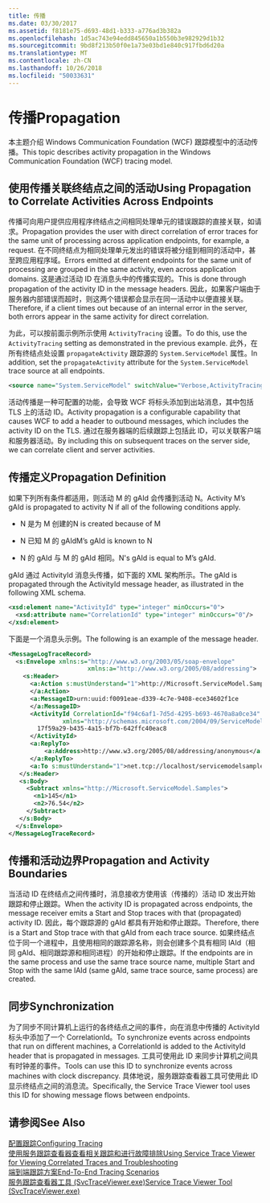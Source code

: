 ```yaml
---
title: 传播
ms.date: 03/30/2017
ms.assetid: f8181e75-d693-48d1-b333-a776ad3b382a
ms.openlocfilehash: 1d5ac743e94edd845650a1b550b3e982929d1b32
ms.sourcegitcommit: 9bd8f213b50f0e1a73e03bd1e840c917fbd6d20a
ms.translationtype: MT
ms.contentlocale: zh-CN
ms.lasthandoff: 10/26/2018
ms.locfileid: "50033631"
---
```

# <a name="propagation"></a><span data-ttu-id="f1d05-102">传播</span><span class="sxs-lookup"><span data-stu-id="f1d05-102">Propagation</span></span>
<span data-ttu-id="f1d05-103">本主题介绍 Windows Communication Foundation (WCF) 跟踪模型中的活动传播。</span><span class="sxs-lookup"><span data-stu-id="f1d05-103">This topic describes activity propagation in the Windows Communication Foundation (WCF) tracing model.</span></span>  
  
## <a name="using-propagation-to-correlate-activities-across-endpoints"></a><span data-ttu-id="f1d05-104">使用传播关联终结点之间的活动</span><span class="sxs-lookup"><span data-stu-id="f1d05-104">Using Propagation to Correlate Activities Across Endpoints</span></span>  
 <span data-ttu-id="f1d05-105">传播可向用户提供应用程序终结点之间相同处理单元的错误跟踪的直接关联，如请求。</span><span class="sxs-lookup"><span data-stu-id="f1d05-105">Propagation provides the user with direct correlation of error traces for the same unit of processing across application endpoints, for example, a request.</span></span> <span data-ttu-id="f1d05-106">在不同终结点为相同处理单元发出的错误将被分组到相同的活动中，甚至跨应用程序域。</span><span class="sxs-lookup"><span data-stu-id="f1d05-106">Errors emitted at different endpoints for the same unit of processing are grouped in the same activity, even across application domains.</span></span> <span data-ttu-id="f1d05-107">这是通过活动 ID 在消息头中的传播实现的。</span><span class="sxs-lookup"><span data-stu-id="f1d05-107">This is done through propagation of the activity ID in the message headers.</span></span> <span data-ttu-id="f1d05-108">因此，如果客户端由于服务器内部错误而超时，则这两个错误都会显示在同一活动中以便直接关联。</span><span class="sxs-lookup"><span data-stu-id="f1d05-108">Therefore, if a client times out because of an internal error in the server, both errors appear in the same activity for direct correlation.</span></span>  
  
 <span data-ttu-id="f1d05-109">为此，可以按前面示例所示使用 `ActivityTracing` 设置。</span><span class="sxs-lookup"><span data-stu-id="f1d05-109">To do this, use the `ActivityTracing` setting as demonstrated in the previous example.</span></span> <span data-ttu-id="f1d05-110">此外，在所有终结点处设置 `propagateActivity` 跟踪源的 `System.ServiceModel` 属性。</span><span class="sxs-lookup"><span data-stu-id="f1d05-110">In addition, set the `propagateActivity` attribute for the `System.ServiceModel` trace source at all endpoints.</span></span>  
  
```xml  
<source name="System.ServiceModel" switchValue="Verbose,ActivityTracing" propagateActivity="true" >  
```  
  
 <span data-ttu-id="f1d05-111">活动传播是一种可配置的功能，会导致 WCF 将标头添加到出站消息，其中包括 TLS 上的活动 ID。</span><span class="sxs-lookup"><span data-stu-id="f1d05-111">Activity propagation is a configurable capability that causes WCF to add a header to outbound messages, which includes the activity ID on the TLS.</span></span> <span data-ttu-id="f1d05-112">通过在服务器端的后续跟踪上包括此 ID，可以关联客户端和服务器活动。</span><span class="sxs-lookup"><span data-stu-id="f1d05-112">By including this on subsequent traces on the server side, we can correlate client and server activities.</span></span>  
  
## <a name="propagation-definition"></a><span data-ttu-id="f1d05-113">传播定义</span><span class="sxs-lookup"><span data-stu-id="f1d05-113">Propagation Definition</span></span>  
 <span data-ttu-id="f1d05-114">如果下列所有条件都适用，则活动 M 的 gAId 会传播到活动 N。</span><span class="sxs-lookup"><span data-stu-id="f1d05-114">Activity M’s gAId is propagated to activity N if all of the following conditions apply.</span></span>  
  
-   <span data-ttu-id="f1d05-115">N 是为 M 创建的</span><span class="sxs-lookup"><span data-stu-id="f1d05-115">N is created because of M</span></span>  
  
-   <span data-ttu-id="f1d05-116">N 已知 M 的 gAId</span><span class="sxs-lookup"><span data-stu-id="f1d05-116">M’s gAId is known to N</span></span>  
  
-   <span data-ttu-id="f1d05-117">N 的 gAId 与 M 的 gAId 相同。</span><span class="sxs-lookup"><span data-stu-id="f1d05-117">N's gAId is equal to M’s gAId.</span></span>  
  
 <span data-ttu-id="f1d05-118">gAId 通过 ActivityId 消息头传播，如下面的 XML 架构所示。</span><span class="sxs-lookup"><span data-stu-id="f1d05-118">The gAId is propagated through the ActivityId message header, as illustrated in the following XML schema.</span></span>  
  
```xml  
<xsd:element name="ActivityId" type="integer" minOccurs="0">  
  <xsd:attribute name="CorrelationId" type="integer" minOccurs="0"/>  
</xsd:element>  
```  
  
 <span data-ttu-id="f1d05-119">下面是一个消息头示例。</span><span class="sxs-lookup"><span data-stu-id="f1d05-119">The following is an example of the message header.</span></span>  
  
```xml  
<MessageLogTraceRecord>  
  <s:Envelope xmlns:s="http://www.w3.org/2003/05/soap-envelope"
                      xmlns:a="http://www.w3.org/2005/08/addressing">  
    <s:Header>  
      <a:Action s:mustUnderstand="1">http://Microsoft.ServiceModel.Samples/ICalculator/Subtract  
      </a:Action>  
      <a:MessageID>urn:uuid:f0091eae-d339-4c7e-9408-ece34602f1ce  
      </a:MessageID>  
      <ActivityId CorrelationId="f94c6af1-7d5d-4295-b693-4670a8a0ce34"
               xmlns="http://schemas.microsoft.com/2004/09/ServiceModel/Diagnostics">  
        17f59a29-b435-4a15-bf7b-642ffc40eac8  
      </ActivityId>  
      <a:ReplyTo>  
          <a:Address>http://www.w3.org/2005/08/addressing/anonymous</a:Address>  
      </a:ReplyTo>  
      <a:To s:mustUnderstand="1">net.tcp://localhost/servicemodelsamples/service</a:To>  
   </s:Header>  
   <s:Body>  
     <Subtract xmlns="http://Microsoft.ServiceModel.Samples">  
       <n1>145</n1>  
       <n2>76.54</n2>  
     </Subtract>  
   </s:Body>  
  </s:Envelope>  
</MessageLogTraceRecord>  
```  
  
## <a name="propagation-and-activity-boundaries"></a><span data-ttu-id="f1d05-120">传播和活动边界</span><span class="sxs-lookup"><span data-stu-id="f1d05-120">Propagation and Activity Boundaries</span></span>  
 <span data-ttu-id="f1d05-121">当活动 ID 在终结点之间传播时，消息接收方使用该（传播的）活动 ID 发出开始跟踪和停止跟踪。</span><span class="sxs-lookup"><span data-stu-id="f1d05-121">When the activity ID is propagated across endpoints, the message receiver emits a Start and Stop traces with that (propagated) activity ID.</span></span> <span data-ttu-id="f1d05-122">因此，每个跟踪源的 gAId 都具有开始和停止跟踪。</span><span class="sxs-lookup"><span data-stu-id="f1d05-122">Therefore, there is a Start and Stop trace with that gAId from each trace source.</span></span> <span data-ttu-id="f1d05-123">如果终结点位于同一个进程中，且使用相同的跟踪源名称，则会创建多个具有相同 lAId（相同 gAId、相同跟踪源和相同进程）的开始和停止跟踪。</span><span class="sxs-lookup"><span data-stu-id="f1d05-123">If the endpoints are in the same process and use the same trace source name, multiple Start and Stop with the same lAId (same gAId, same trace source, same process) are created.</span></span>  
  
## <a name="synchronization"></a><span data-ttu-id="f1d05-124">同步</span><span class="sxs-lookup"><span data-stu-id="f1d05-124">Synchronization</span></span>  
 <span data-ttu-id="f1d05-125">为了同步不同计算机上运行的各终结点之间的事件，向在消息中传播的 ActivityId 标头中添加了一个 CorrelationId。</span><span class="sxs-lookup"><span data-stu-id="f1d05-125">To synchronize events across endpoints that run on different machines, a CorrelationId is added to the ActivityId header that is propagated in messages.</span></span> <span data-ttu-id="f1d05-126">工具可使用此 ID 来同步计算机之间具有时钟差的事件。</span><span class="sxs-lookup"><span data-stu-id="f1d05-126">Tools can use this ID to synchronize events across machines with clock discrepancy.</span></span> <span data-ttu-id="f1d05-127">具体地说，服务跟踪查看器工具可使用此 ID 显示终结点之间的消息流。</span><span class="sxs-lookup"><span data-stu-id="f1d05-127">Specifically, the Service Trace Viewer tool uses this ID for showing message flows between endpoints.</span></span>  
  
## <a name="see-also"></a><span data-ttu-id="f1d05-128">请参阅</span><span class="sxs-lookup"><span data-stu-id="f1d05-128">See Also</span></span>  
 [<span data-ttu-id="f1d05-129">配置跟踪</span><span class="sxs-lookup"><span data-stu-id="f1d05-129">Configuring Tracing</span></span>](../../../../../docs/framework/wcf/diagnostics/tracing/configuring-tracing.md)  
 [<span data-ttu-id="f1d05-130">使用服务跟踪查看器查看相关跟踪和进行故障排除</span><span class="sxs-lookup"><span data-stu-id="f1d05-130">Using Service Trace Viewer for Viewing Correlated Traces and Troubleshooting</span></span>](../../../../../docs/framework/wcf/diagnostics/tracing/using-service-trace-viewer-for-viewing-correlated-traces-and-troubleshooting.md)  
 [<span data-ttu-id="f1d05-131">端到端跟踪方案</span><span class="sxs-lookup"><span data-stu-id="f1d05-131">End-To-End Tracing Scenarios</span></span>](../../../../../docs/framework/wcf/diagnostics/tracing/end-to-end-tracing-scenarios.md)  
 [<span data-ttu-id="f1d05-132">服务跟踪查看器工具 (SvcTraceViewer.exe)</span><span class="sxs-lookup"><span data-stu-id="f1d05-132">Service Trace Viewer Tool (SvcTraceViewer.exe)</span></span>](../../../../../docs/framework/wcf/service-trace-viewer-tool-svctraceviewer-exe.md)

